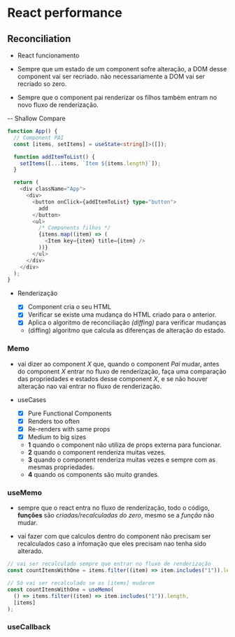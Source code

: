 # React performance

## Reconciliation

- React funcionamento

- Sempre que um estado de um component sofre alteração, a DOM desse component vai ser recriado. não necessariamente a DOM vai ser recriado so zero.

- Sempre que o component pai renderizar os filhos também entram no novo fluxo de renderização.

-- Shallow Compare

```ts
function App() {
  // Component PAI
  const [items, setItems] = useState<string[]>([]);

  function addItemToList() {
    setItems([...items, `Item ${items.length}`]);
  }

  return (
    <div className="App">
      <div>
        <button onClick={addItemToList} type="button">
          add
        </button>
        <ul>
          /* Components filhos */
          {items.map((item) => (
            <Item key={item} title={item} />
          ))}
        </ul>
      </div>
    </div>
  );
}
```

- Renderização

  - [x] Component cria o seu HTML
  - [x] Verificar se existe uma mudança do HTML criado para o anterior.
  - [x] Aplica o algoritmo de reconciliação _(diffing)_ para verificar mudanças

  - (diffing) algoritmo que calcula as diferenças de alteração do estado.

### Memo

- vai dizer ao component _X_ que, quando o component _Pai_ mudar, antes do component _X_ entrar no fluxo de renderização, faça uma comparação das propriedades e estados desse component _X_, e se não houver alteração nao vai entrar no fluxo de renderização.

- useCases

  - [x] Pure Functional Components
  - [x] Renders too often
  - [x] Re-renders with same props
  - [x] Medium to big sizes

  - **1** quando o component não utiliza de props externa para funcionar.
  - **2** quando o component renderiza muitas vezes.
  - **3** quando o component renderiza muitas vezes e sempre com as mesmas propriedades.
  - **4** quando os components são muito grandes.

### useMemo

- sempre que o react entra no fluxo de renderização, todo o código, **funções** são _criadas/recalculadas do zero_, mesmo se a _função_ não mudar.

- vai fazer com que calculos dentro do component não precisam ser recalculados caso a infomação que eles precisam nao tenha sido alterado.

```ts
// vai ser recalculado sempre que entrar no fluxo de renderização
const countItemsWithOne = items.filter((item) => item.includes("1")).length;

// Só vai ser recalculado se os [items] mudarem
const countItemsWithOne = useMemo(
  () => items.filter((item) => item.includes("1")).length,
  [items]
);
```

### useCallback
